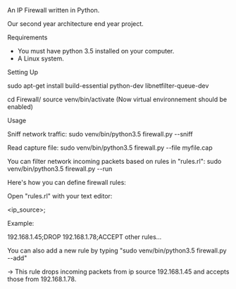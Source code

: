 An IP Firewall written in Python.

Our second year architecture end year project.

Requirements

- You must have python 3.5 installed on your computer.
- A Linux system.

Setting Up

sudo apt-get install build-essential python-dev libnetfilter-queue-dev

cd Firewall/
source venv/bin/activate (Now virtual environnement should be enabled)

Usage

Sniff network traffic:
sudo venv/bin/python3.5 firewall.py --sniff

Read capture file:
sudo venv/bin/python3.5 firewall.py --file myfile.cap

You can filter network incoming packets based on rules in "rules.rl":
sudo venv/bin/python3.5 firewall.py --run

Here's how you can define firewall rules:

Open "rules.rl" with your text editor:

<ip_source>;<action>

Example:

192.168.1.45;DROP
192.168.1.78;ACCEPT
other rules...

You can also add a new rule by typing "sudo venv/bin/python3.5 firewall.py --add"

-> This rule drops incoming packets from ip source 192.168.1.45 and accepts those from 192.168.1.78.

